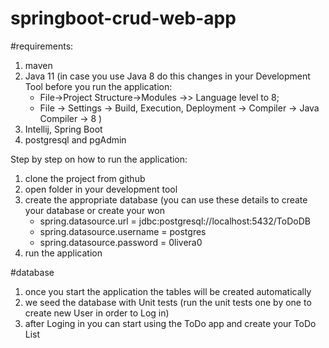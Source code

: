 # springboot-crud-web-app

#requirements:
1. maven
2. Java 11 (in case you use Java 8 do this changes in your Development Tool before you run the application: 
      - File->Project Structure->Modules ->> Language level to 8;
      - File -> Settings -> Build, Execution, Deployment -> Compiler -> Java Compiler -> 8  )
3. Intellij, Spring Boot
4. postgresql and pgAdmin


Step by step on how to run the application:
1. clone the project from github
2. open folder in your development tool
3. create the appropriate database (you can use these details to create your database or create your won
      - spring.datasource.url = jdbc:postgresql://localhost:5432/ToDoDB
      - spring.datasource.username = postgres
      - spring.datasource.password = 0livera0
4. run the application


#database
1. once you start the application the tables will be created automatically 
2. we seed the database with Unit tests (run the unit tests one by one to create new User in order to Log in)
3. after Loging in you can start using the ToDo app and create your ToDo List
